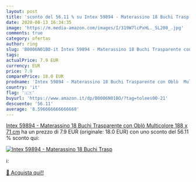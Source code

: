 ```yaml
---
layout: post
title: 'sconto del 56.11 % su Intex 59894 - Materassino 18 Buchi Trasp  '
date: 2020-08-13 16:34:35
image: 'https://m.media-amazon.com/images/I/319W7lcPxHL._SL200_.jpg'
comments: true
category: ofertas
author: ring
slug: 'B0006N01BO-it Intex 59894 - Materassino 18 Buchi Trasparente con Oblò...'
tags: 
actualPrice: 7.9 EUR
currency: EUR
price: 7.9
comparePrice: 18.0 EUR
prodname: 'Intex 59894 - Materassino 18 Buchi Trasparente con Oblò  Multicolore  188 x 71 cm'
country: 'it'
flag: '🇮🇹'
buyurl: 'https://www.amazon.it/dp/B0006N01BO/?tag=tolees00-21'
descuento: '56.11'
average: '8.596666666666668'
---
```


[Intex 59894 - Materassino 18 Buchi Trasparente con Oblò  Multicolore  188 x 71 cm](https://www.amazon.it/dp/B0006N01BO/?tag=tolees00-21) ha un prezzo di 7.9 EUR (originale: 18.0 EUR) con uno sconto del 56.11 % sconto qui:

[![Intex 59894 - Materassino 18 Buchi Trasp](https://m.media-amazon.com/images/I/319W7lcPxHL._SL200_.jpg)](https://www.amazon.it/dp/B0006N01BO/?tag=tolees00-21)

ℹ️:


[🛒 Acquista qui!!](https://www.amazon.it/dp/B0006N01BO/?tag=tolees00-21)
